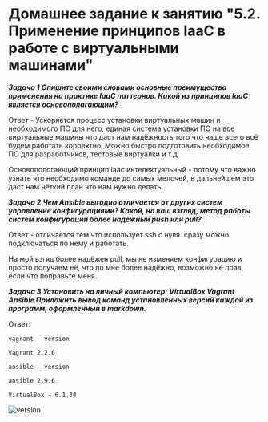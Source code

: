 # Домашнее задание к занятию "5.2. Применение принципов IaaC в работе с виртуальными машинами"

***Задача 1
Опишите своими словами основные преимущества применения на практике IaaC паттернов.
Какой из принципов IaaC является основополагающим?***

Ответ - Ускоряется процесс установки виртуальных машин и необходимого ПО для него, единая система установки ПО на все виртуальные машины что даст нам надёжность того что чаще всего всё будем работать корректно. Можно быстро подготовить необходимое ПО для разработчиков, тестовые виртуалки и т.д

Основопологающий принцип Iaac интелектуальный - потому что важно узнать что необходимо команде до самых мелочей, в дальнейшем это даст нам чёткий план что нам нужно делать.

***Задача 2
Чем Ansible выгодно отличается от других систем управление конфигурациями?
Какой, на ваш взгляд, метод работы систем конфигурации более надёжный push или pull?***

Ответ - отличается тем что использует ssh  c нуля. сразу можно подключаться по нему и работать.

На мой взгяд более надёжен pull, мы не изменяем конфигурацию и просто получаем её, что по мне более надёжно, возможно не прав, если что поправьте меня.

***Задача 3
Установить на личный компьютер:
VirtualBox
Vagrant
Ansible
Приложить вывод команд установленных версий каждой из программ, оформленный в markdown.***

Ответ:
```
vagrant --version

Vagrant 2.2.6

ansible --version

ansible 2.9.6

VirtualBox - 6.1.34
```

![version](https://user-images.githubusercontent.com/95530808/170075015-7d95a03a-1c52-4842-97e9-ffa804b3d615.PNG)


